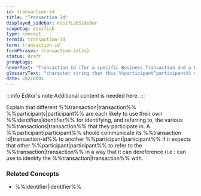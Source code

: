 ```yaml
---
id: transaction-id
title: "Transaction Id"
displayed_sidebar: essifLabSideBar
scopetag: essifLab
type: concept
termid: transaction-id
term: transaction-id
formPhrases: transaction-id{ss}
status: draft
grouptags:
hoverText: "Transaction Id (for a specific Business Transaction and a Participant): character string that this Participant uses to identify, and refer to, that Business Transaction."
glossaryText: "character string that this %%participant^participant%% uses to identify, and refer to, that %%business transaction^transaction%%."
date: 20210601
---
```


:::info Editor's note
Additional content is needed here.
:::

Explain that different %%transaction|transaction%% %%participants|participant%% are each likely to use their own %%identifiers|identifier%% for identifying, and referring to, the various %%transactions|transaction%% that they participate in. A %%participant|participant%% should communicate its %%transaction id|transaction-id%% to another %%participant|participant%% if it expects that other %%participant|participant%% to refer to the %%transaction|transaction%% in a way that it can dereference (i.e.: can use to identify the %%transaction|transaction%% with.

### Related Concepts
- %%Identifier|identifier%%
